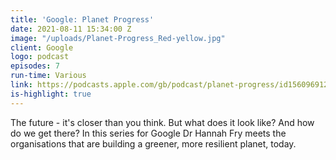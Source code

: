 ```yaml
---
title: 'Google: Planet Progress'
date: 2021-08-11 15:34:00 Z
image: "/uploads/Planet-Progress_Red-yellow.jpg"
client: Google
logo: podcast
episodes: 7
run-time: Various
link: https://podcasts.apple.com/gb/podcast/planet-progress/id1560969127
is-highlight: true
---
```


The future - it's closer than you think. But what does it look like? And how do we get there? In this series for Google Dr Hannah Fry meets the organisations that are building a greener, more resilient planet, today.